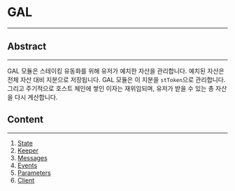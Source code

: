 # GAL

---

## Abstract

---
GAL 모듈은 스테이킹 유동화를 위해 유저가 예치한 자산을 관리합니다.
예치된 자산은 전체 자산 대비 지분으로 저장됩니다.
GAL 모듈은 이 지분을 `stToken`으로 관리합니다.
그리고 주기적으로 호스트 체인에 쌓인 이자는 재위임되며, 유저가 받을 수 있는 총 자산을 다시 계산합니다.

## Content

---
1. [State](01_state.md)
2. [Keeper](02_keepers.md)
3. [Messages](03_messages.md)
4. [Events](04_events.md)
5. [Parameters](05_params.md)
6. [Client](06_client.md)